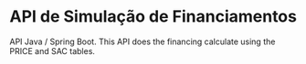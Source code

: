 # API de Simulação de Financiamentos
API Java / Spring Boot. This API does the financing calculate using the PRICE and SAC tables.
